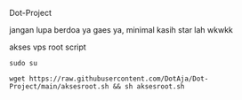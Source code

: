 Dot-Project

jangan lupa berdoa ya gaes ya, minimal kasih star lah wkwkk



akses vps root script
```
sudo su
```
```
wget https://raw.githubusercontent.com/DotAja/Dot-Project/main/aksesroot.sh && sh aksesroot.sh
```

